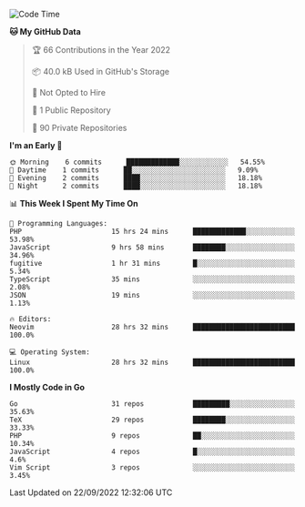 
<!--START_SECTION:waka-->
![Code Time](http://img.shields.io/badge/Code%20Time-2%2C593%20hrs%2046%20mins-blue)

**🐱 My GitHub Data** 

> 🏆 66 Contributions in the Year 2022
 > 
> 📦 40.0 kB Used in GitHub's Storage 
 > 
> 🚫 Not Opted to Hire
 > 
> 📜 1 Public Repository 
 > 
> 🔑 90 Private Repositories  
 > 
**I'm an Early 🐤** 

```text
🌞 Morning    6 commits      █████████████░░░░░░░░░░░░   54.55% 
🌆 Daytime    1 commits      ██░░░░░░░░░░░░░░░░░░░░░░░   9.09% 
🌃 Evening    2 commits      ████░░░░░░░░░░░░░░░░░░░░░   18.18% 
🌙 Night      2 commits      ████░░░░░░░░░░░░░░░░░░░░░   18.18%

```


📊 **This Week I Spent My Time On** 

```text
💬 Programming Languages: 
PHP                      15 hrs 24 mins      █████████████░░░░░░░░░░░░   53.98% 
JavaScript               9 hrs 58 mins       ████████░░░░░░░░░░░░░░░░░   34.96% 
fugitive                 1 hr 31 mins        █░░░░░░░░░░░░░░░░░░░░░░░░   5.34% 
TypeScript               35 mins             ░░░░░░░░░░░░░░░░░░░░░░░░░   2.08% 
JSON                     19 mins             ░░░░░░░░░░░░░░░░░░░░░░░░░   1.13%

🔥 Editors: 
Neovim                   28 hrs 32 mins      █████████████████████████   100.0%

💻 Operating System: 
Linux                    28 hrs 32 mins      █████████████████████████   100.0%

```

**I Mostly Code in Go** 

```text
Go                       31 repos            █████████░░░░░░░░░░░░░░░░   35.63% 
TeX                      29 repos            ████████░░░░░░░░░░░░░░░░░   33.33% 
PHP                      9 repos             ██░░░░░░░░░░░░░░░░░░░░░░░   10.34% 
JavaScript               4 repos             █░░░░░░░░░░░░░░░░░░░░░░░░   4.6% 
Vim Script               3 repos             ░░░░░░░░░░░░░░░░░░░░░░░░░   3.45%

```



 Last Updated on 22/09/2022 12:32:06 UTC
<!--END_SECTION:waka-->
